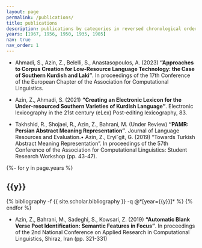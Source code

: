 ```yaml
---
layout: page
permalink: /publications/
title: publications
description: publications by categories in reversed chronological order. generated by jekyll-scholar.
years: [1967, 1956, 1950, 1935, 1905]
nav: true
nav_order: 1
---
```

<!-- _pages/publications.md -->

- Ahmadi, S., Azin, Z., Belelli, S., Anastasopoulos, A. (2023) **“Approaches to Corpus Creation for
Low-Resource Language Technology: the Case of Southern Kurdish and Laki”**. In proceedings of the 17th
Conference of the European Chapter of the Association for Computational Linguistics.

- Azin, Z., Ahmadi, S. (2021) **“Creating an Electronic Lexicon for the Under-resourced Southern Varieties of Kurdish Language”**. Electronic lexicography in the 21st century (eLex) Post-editing lexicography, 83.

- Takhshid, R., Shojaei, R., Azin, Z., Bahrani, M. (Under Review) **“PAMR: Persian Abstract Meaning
Representation”**. Journal of Language Resources and Evaluation.• Azin, Z., Eryi˘git, G. (2019) “Towards Turkish Abstract Meaning Representation”. In proceedings of the
57th Conference of the Association for Computational Linguistics: Student Research Workshop (pp. 43-47).

{%- for y in page.years %}
  <h2 class="year">{{y}}</h2>
  {% bibliography -f {{ site.scholar.bibliography }} -q @*[year={{y}}]* %}
{% endfor %}

- Azin, Z., Bahrani, M., Sadeghi, S., Kowsari, Z. (2019) **“Automatic Blank Verse Poet Identification:
Semantic Features in Focus”**. In proceedings of the 2nd National Conference on Applied Research in
Computational Linguistics, Shiraz, Iran (pp. 321-331)
